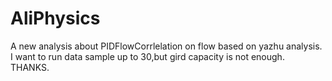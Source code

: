 # AliPhysics
A new analysis about PIDFlowCorrlelation on flow based on yazhu analysis.
I want to run data sample up to 30,but gird capacity is not enough.
THANKS.
